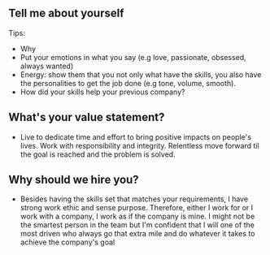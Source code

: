 ## Tell me about yourself
Tips:
- Why
- Put your emotions in what you say (e.g love, passionate, obsessed, always wanted)
- Energy: show them that you not only what have the skills, you also have the personalities to get the job done (e.g tone, volume, smooth).
- How did your skills help your previous company?
## What's your value statement?
- Live to dedicate time and effort to bring positive impacts on people's lives. Work with responsibility and integrity. Relentless move forward til the goal is reached and the problem is solved. 
## Why should we hire you?
- Besides having the skills set that matches your requirements, I have strong work ethic and sense purpose. Therefore, either I work for or I work with a company, I work as if the company is mine. I might not be the smartest person in the team but I'm confident that I will one of the most driven who always go that extra mile and do whatever it takes to achieve the company's goal